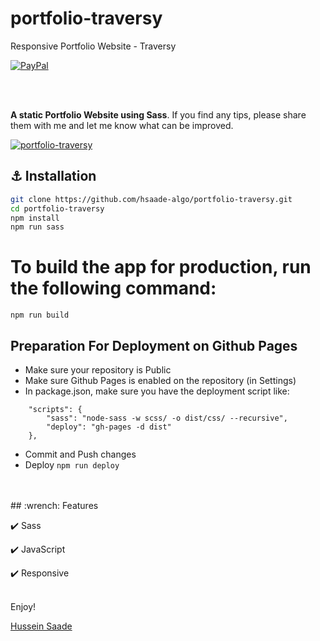 # portfolio-traversy
Responsive Portfolio Website - Traversy

[![PayPal][badge_paypal_donate]][paypal-donations]
<!-- [![Support me on Patreon][badge_patreon]][patreon]  -->

<!-- <a href="https://www.buymeacoffee.com/" target="_blank"><img src="https://www.buymeacoffee.com/assets/img/custom_images/yellow_img.png" alt="Buy Me A Coffee"></a> -->

<br>
<br>

**A static Portfolio Website using Sass**. If you find any tips, please share them with me and let me know what can be improved.

[![portfolio-traversy](https://i.imgur.com/dkYR3DX.png)](https://hsaade-algo.github.io/portfolio-traversy/index.html)



## :anchor: Installation

```sh
git clone https://github.com/hsaade-algo/portfolio-traversy.git
cd portfolio-traversy
npm install
npm run sass
```

# To build the app for production, run the following command:
```
npm run build
```

## Preparation For Deployment on Github Pages
- Make sure your repository is Public
- Make sure Github Pages is enabled on the repository (in Settings)
- In package.json, make sure you have the deployment script like:
```
    "scripts": {
        "sass": "node-sass -w scss/ -o dist/css/ --recursive",
        "deploy": "gh-pages -d dist"
    },
```
- Commit and Push changes
- Deploy ``` npm run deploy ```

<br>
<br>
## :wrench: Features

<!-- **Curriculum version**: `8.0.0` (see [CHANGELOG](CHANGELOG.md)) -->

<!-- - ReactJS
- React DatePicker
- Moment.js -->
:heavy_check_mark: Sass

:heavy_check_mark: JavaScript

:heavy_check_mark: Responsive



<br>
Enjoy!

[Hussein Saade][website]






[website]: https://maranello.hopto.org
[badge_patreon]: https://ionicabizau.github.io/badges/patreon.svg
[badge_amazon]: https://ionicabizau.github.io/badges/amazon.svg
[badge_paypal]: https://ionicabizau.github.io/badges/paypal.svg
[badge_paypal_donate]: https://ionicabizau.github.io/badges/paypal_donate.svg
[patreon]: https://www.patreon.com/
[amazon]: http://amzn.eu/
[paypal-donations]: https://www.paypal.com/cgi-bin/webscr?cmd=_donations&business=V8XLXREDEEPYC&currency_code=USD
